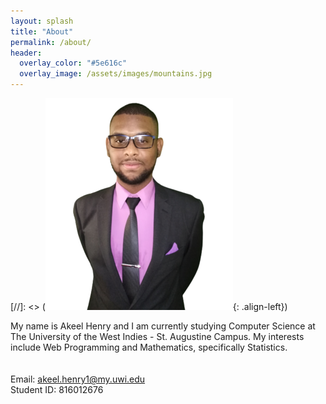 ```yaml
---
layout: splash
title: "About"
permalink: /about/
header:
  overlay_color: "#5e616c"
  overlay_image: /assets/images/mountains.jpg
---
```

[//]: <> (![image-left](/assets/images/AkeelHenry.png){: .align-left})

My name is Akeel Henry and I am currently studying Computer Science at The University of the West Indies - St. Augustine Campus.
My interests include Web Programming and Mathematics, specifically Statistics.    
<br><br>
Email: <a href = "mailto: akeel.henry1@my.uwi.edu">akeel.henry1@my.uwi.edu</a>
<br>
Student ID: 816012676
